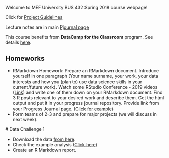Welcome to MEF University BUS 432 Spring 2018 course webpage!

Click for [Project Guidelines](project_guidelines.html)

Lecture notes are in main [Pjournal page](https://pjournal.github.io/)

This course benefits from **DataCamp for the Classroom** program. See details [here](https://www.datacamp.com/groups/education).

## Homeworks

+ RMarkdown Homework: Prepare an RMarkdown document. Introduce yourself in one paragraph (Your name surname, your work, your data interests and how you (plan to) use data science skills in your current/future work). Watch some RStudio Conference - 2019 videos ([Link](https://resources.rstudio.com/rstudio-conf-2019)) and write one of them down on your RMarkdown document. Find 3 R posts relevant to your desired work and describe them. Get the html output and put it in your progress journal repository. Provide link from your Progress Journal page. ([Click for example](https://boun-etm58d.github.io/pj-SezginYildiz/Assignment1.html))
+ Form teams of 2-3 and prepare for major projects (we will discuss in next week).


# Data Challenge 1

  + Download the data [from here](https://pjournal.github.io/files/car_data_aggregate.rds).
  + Check the example analysis ([Click here](https://mef-bda503.github.io/pj18-kkyucel/week_3/odd_assignment_part2.html))
  + Create an R Markdown report.
